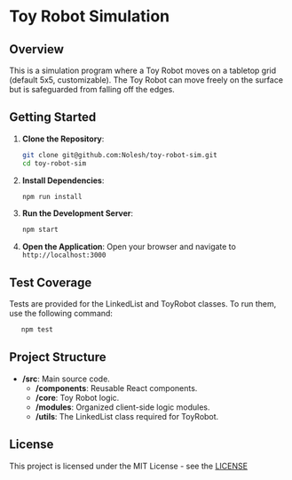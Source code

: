 # Toy Robot Simulation

## Overview

This is a simulation program where a Toy Robot moves on a tabletop grid (default 5x5, customizable). The Toy Robot can move freely on the surface but is safeguarded from falling off the edges.

## Getting Started

1. **Clone the Repository**:
   ```bash
   git clone git@github.com:Nolesh/toy-robot-sim.git
   cd toy-robot-sim
   ```

2. **Install Dependencies**:
   ```bash
   npm run install
   ```

3. **Run the Development Server**:
   ```bash
   npm start
   ```

4. **Open the Application**:
    Open your browser and navigate to `http://localhost:3000`

## Test Coverage

Tests are provided for the LinkedList and ToyRobot classes. To run them, use the following command:
```bash
   npm test
   ```

## Project Structure

- **/src**: Main source code.
  - **/components**: Reusable React components.
  - **/core**: Toy Robot logic.
  - **/modules**: Organized client-side logic modules.
  - **/utils**: The LinkedList class required for ToyRobot.


## License

This project is licensed under the MIT License - see the [LICENSE](LICENSE)